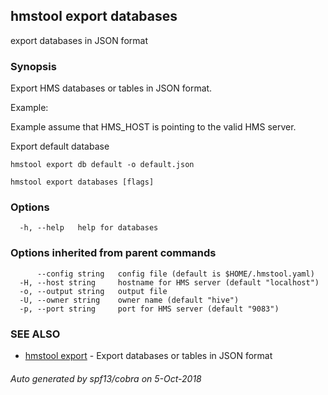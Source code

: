 ## hmstool export databases

export databases in JSON format

### Synopsis

Export HMS databases or tables in JSON format.

Example:

Example assume that HMS_HOST is pointing to the valid HMS server.

Export default database

    hmstool export db default -o default.json



```
hmstool export databases [flags]
```

### Options

```
  -h, --help   help for databases
```

### Options inherited from parent commands

```
      --config string   config file (default is $HOME/.hmstool.yaml)
  -H, --host string     hostname for HMS server (default "localhost")
  -o, --output string   output file
  -U, --owner string    owner name (default "hive")
  -p, --port string     port for HMS server (default "9083")
```

### SEE ALSO

* [hmstool export](hmstool_export.md)	 - Export databases or tables in JSON format

###### Auto generated by spf13/cobra on 5-Oct-2018
